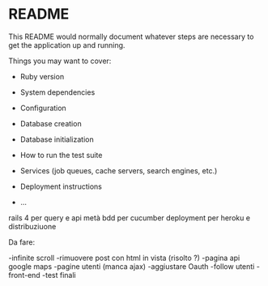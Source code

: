 # README

This README would normally document whatever steps are necessary to get the
application up and running.

Things you may want to cover:

* Ruby version

* System dependencies

* Configuration

* Database creation

* Database initialization

* How to run the test suite

* Services (job queues, cache servers, search engines, etc.)

* Deployment instructions

* ...

rails 4 per query e api
metà bdd per cucumber
deployment per heroku e distribuziuone



Da fare:

-infinite scroll
-rimuovere post con html in vista (risolto ?)
-pagina api google maps
-pagine utenti (manca ajax)
-aggiustare Oauth
-follow utenti
-front-end
-test finali